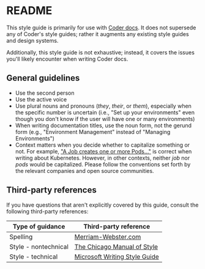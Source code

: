 # README

This style guide is primarily for use with [Coder docs](coder.com/docs). It does not
supersede any of Coder's style guides; rather it augments any existing style
guides and design systems.

Additionally, this style guide is not exhaustive; instead, it covers the
issues you'll likely encounter when writing Coder docs.

## General guidelines

- Use the second person
- Use the active voice
- Use plural nouns and pronouns (*they*, *their*, or *them*), especially when
  the specific number is uncertain (i.e., "Set up your environments" even though
  you don't know if the user will have one or many environments)
- When writing documentation titles, use the noun form, not the gerund form (e.g., "Environment
  Management" instead of "Managing Environments")
- Context matters when you decide whether to capitalize something or not. For
  example, ["A Job creates one or more
  Pods..."](https://kubernetes.io/docs/concepts/workloads/controllers/job/) is
  correct when writing about Kubernetes. However, in other contexts, neither
  *job* nor *pods* would be capitalized. Please follow the conventions set forth
  by the relevant companies and open source communities.

## Third-party references

If you have questions that aren't explicitly covered by this guide, consult the
following third-party references:

| **Type of guidance** | **Third-party reference** |
| - | - |
| Spelling | [Merriam-Webster.com](https://www.merriam-webster.com/) |
| Style - nontechnical | [The Chicago Manual of Style](https://www.chicagomanualofstyle.org/home.html) |
| Style - technical | [Microsoft Writing Style Guide](https://docs.microsoft.com/en-us/style-guide/welcome/) |

